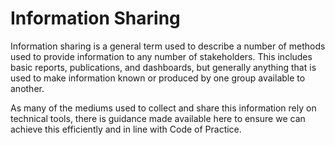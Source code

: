 # Information Sharing 

Information sharing is a general term used to describe a number of methods used to provide information to any number of stakeholders. This includes basic reports, publications, and dashboards, but generally anything that is used to make information known or produced by one group available to another.

As many of the mediums used to collect and share this information rely on technical tools, there is guidance made available here to ensure we can achieve this efficiently and in line with Code of Practice.
